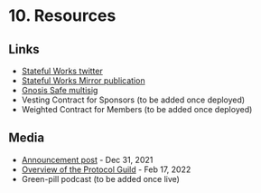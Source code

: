 # 10. Resources

## Links

- [Stateful Works twitter](https://twitter.com/StatefulWorks)
- [Stateful Works Mirror publication](https://stateful.mirror.xyz/)
- [Gnosis Safe multisig](https://gnosis-safe.io/app/eth:0xF6CBDd6Ea6EC3C4359e33de0Ac823701Cc56C6c4/balances)
- Vesting Contract for Sponsors (to be added once deployed)
- Weighted Contract for Members (to be added once deployed)

## Media

- [Announcement post](https://stateful.mirror.xyz/mEDvFXGCKdDhR-N320KRtsq60Y2OPk8rHcHBCFVryXY) - Dec 31, 2021
- [Overview of the Protocol Guild](https://www.youtube.com/watch?v=5EPRYXYQaIg) - Feb 17, 2022
- Green-pill podcast (to be added once live)
